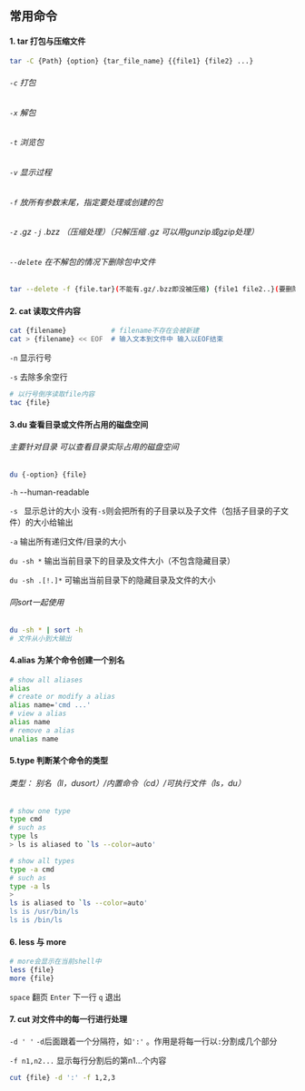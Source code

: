 ## 常用命令

#### 1. tar  打包与压缩文件

```bash
tar -C {Path} {option} {tar_file_name} {{file1} {file2} ...} 
```

######  `-c` 打包

######   `-x` 解包 

######  `-t` 浏览包 

######  `-v` 显示过程 

######  `-f` 放所有参数末尾，指定要处理或创建的包

###### 			     `-z`  .gz  `-j` .bzz   （压缩处理）（只解压缩 .gz 可以用gunzip或gzip处理） 

###### 			 	`--delete`  在不解包的情况下删除包中文件

```bash
tar --delete -f {file.tar}(不能有.gz/.bzz即没被压缩) {file1 file2..}(要删除的包内文件)
```

#### 2. cat 读取文件内容

```bash
cat {filename}           # filename不存在会被新建
cat > {filename} << EOF  # 输入文本到文件中 输入以EOF结束
```

`-n`  显示行号

`-s`  去除多余空行

```bash
# 以行号倒序读取file内容
tac {file}
```

#### 3.du 查看目录或文件所占用的磁盘空间

###### 主要针对目录 可以查看目录实际占用的磁盘空间

```bash
du {-option} {file}
```

`-h` --human-readable

`-s ` 显示总计的大小 没有`-s`则会把所有的子目录以及子文件（包括子目录的子文件）的大小给输出

`-a`  输出所有递归文件/目录的大小

`du -sh *` 输出当前目录下的目录及文件大小（不包含隐藏目录）

`du -sh .[!.]*` 可输出当前目录下的隐藏目录及文件的大小

###### 同sort一起使用

```bash
du -sh * | sort -h
# 文件从小到大输出 
```

#### 4.alias  为某个命令创建一个别名

```bash
# show all aliases
alias
# create or modify a alias
alias name='cmd ...'
# view a alias
alias name
# remove a alias
unalias name
```

#### 5.type  判断某个命令的类型

###### 类型： 别名（ll，dusort）/内置命令（cd）/可执行文件（ls，du）

```bash
# show one type
type cmd
# such as 
type ls 
> ls is aliased to `ls --color=auto'
```

```bash
# show all types
type -a cmd
# such as 
type -a ls
>
ls is aliased to `ls --color=auto'
ls is /usr/bin/ls
ls is /bin/ls
```

#### 6. less 与 more  

```bash
# more会显示在当前shell中
less {file} 
more {file}
```

`space` 翻页   `Enter` 下一行   `q` 退出

#### 7. cut 对文件中的每一行进行处理

`-d ' '`  `-d`后面跟着一个分隔符，如`':'` 。作用是将每一行以`:`分割成几个部分

`-f n1,n2...`      显示每行分割后的第n1...个内容

```bash
cut {file} -d ':' -f 1,2,3
```


